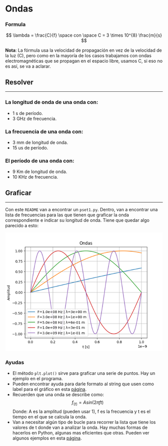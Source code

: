 # Ondas

### Formula

$$
\lambda = \frac{C}{f} \space con \space C = 3 \times 10^{8} \frac{m}{s}
$$

**Nota**: La fórmula usa la velocidad de propagación en vez de la velocidad de la luz (C), pero como en la mayoría de los casos trabajamos con ondas electromagnéticas que se propagan en el espacio libre, usamos C, si eso no es así, se va a aclarar. 

## Resolver

---

### La longitud de onda de una onda con:
- 1 s de período.
- 3 GHz de frecuencia.

### La frecuencia de una onda con:
- 3 mm de longitud de onda.
- 15 us de período.

### El período de una onda con:
- 9 Km de longitud de onda.
- 10 KHz de frecuencia.

## Graficar

---

Con este `README` van a encontrar un `pset1.py`. Dentro, van a encontrar una lista de frecuencias para las que tienen que graficar la onda correspondiente e indicar su longitud de onda. Tiene que quedar algo parecido a esto:

![](./graph.png)

### Ayudas
- El método `plt.plot()` sirve para graficar una serie de puntos. Hay un ejemplo en el programa.
- Pueden encontrar ayuda para darle formato al string que usen como label para el gráfico en esta [página](https://www.w3schools.com/python/ref_string_format.asp).
- Recuerden que una onda se describe como:
$$
f_{(t)}=A sin(2\pi f t)
$$
Donde: A es la amplitud (pueden usar 1), f es la frecuencia y t es el tiempo en el que se calcula la onda.
- Van a necesitar algún tipo de bucle para recorrer la lista que tiene los valores de t donde van a analizar la onda. Hay muchas formas de hacerlos en Python, algunas mas eficientes que otras. Pueden ver algunos ejemplos en esta [página](https://www.w3schools.com/python/python_for_loops.asp).